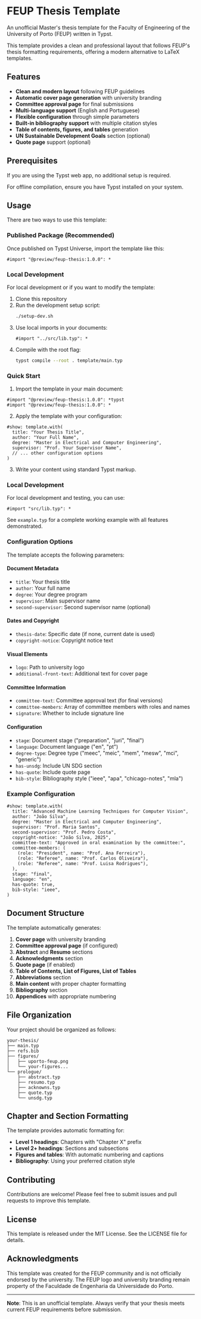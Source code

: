 # FEUP Thesis Template

An unofficial Master's thesis template for the Faculty of Engineering of the University of Porto (FEUP) written in Typst.

This template provides a clean and professional layout that follows FEUP's thesis formatting requirements, offering a modern alternative to LaTeX templates.

## Features

- **Clean and modern layout** following FEUP guidelines
- **Automatic cover page generation** with university branding
- **Committee approval page** for final submissions
- **Multi-language support** (English and Portuguese)
- **Flexible configuration** through simple parameters
- **Built-in bibliography support** with multiple citation styles
- **Table of contents, figures, and tables** generation
- **UN Sustainable Development Goals** section (optional)
- **Quote page** support (optional)

## Prerequisites

If you are using the Typst web app, no additional setup is required.

For offline compilation, ensure you have Typst installed on your system.

## Usage

There are two ways to use this template:

### Published Package (Recommended)

Once published on Typst Universe, import the template like this:

```typst
#import "@preview/feup-thesis:1.0.0": *
```

### Local Development

For local development or if you want to modify the template:

1. Clone this repository
2. Run the development setup script:
   ```bash
   ./setup-dev.sh
   ```
3. Use local imports in your documents:
   ```typst
   #import "../src/lib.typ": *
   ```
4. Compile with the root flag:
   ```bash
   typst compile --root . template/main.typ
   ```

### Quick Start

1. Import the template in your main document:

```typst
#import "@preview/feup-thesis:1.0.0": *typst
#import "@preview/feup-thesis:1.0.0": *
```

2. Apply the template with your configuration:

```typst
#show: template.with(
  title: "Your Thesis Title",
  author: "Your Full Name",
  degree: "Master in Electrical and Computer Engineering",
  supervisor: "Prof. Your Supervisor Name",
  // ... other configuration options
)
```

3. Write your content using standard Typst markup.

### Local Development

For local development and testing, you can use:

```typst
#import "src/lib.typ": *
```

See `example.typ` for a complete working example with all features demonstrated.

### Configuration Options

The template accepts the following parameters:

#### Document Metadata
- `title`: Your thesis title
- `author`: Your full name
- `degree`: Your degree program
- `supervisor`: Main supervisor name
- `second-supervisor`: Second supervisor name (optional)

#### Dates and Copyright
- `thesis-date`: Specific date (if none, current date is used)
- `copyright-notice`: Copyright notice text

#### Visual Elements
- `logo`: Path to university logo
- `additional-front-text`: Additional text for cover page

#### Committee Information
- `committee-text`: Committee approval text (for final versions)
- `committee-members`: Array of committee members with roles and names
- `signature`: Whether to include signature line

#### Configuration
- `stage`: Document stage ("preparation", "juri", "final")
- `language`: Document language ("en", "pt")
- `degree-type`: Degree type ("meec", "meic", "mem", "mesw", "mci", "generic")
- `has-unsdg`: Include UN SDG section
- `has-quote`: Include quote page
- `bib-style`: Bibliography style ("ieee", "apa", "chicago-notes", "mla")

### Example Configuration

```typst
#show: template.with(
  title: "Advanced Machine Learning Techniques for Computer Vision",
  author: "João Silva",
  degree: "Master in Electrical and Computer Engineering",
  supervisor: "Prof. Maria Santos",
  second-supervisor: "Prof. Pedro Costa",
  copyright-notice: "João Silva, 2025",
  committee-text: "Approved in oral examination by the committee:",
  committee-members: (
    (role: "President", name: "Prof. Ana Ferreira"),
    (role: "Referee", name: "Prof. Carlos Oliveira"),
    (role: "Referee", name: "Prof. Luisa Rodrigues"),
  ),
  stage: "final",
  language: "en",
  has-quote: true,
  bib-style: "ieee",
)
```

## Document Structure

The template automatically generates:

1. **Cover page** with university branding
2. **Committee approval page** (if configured)
3. **Abstract** and **Resumo** sections
4. **Acknowledgments** section
5. **Quote page** (if enabled)
6. **Table of Contents, List of Figures, List of Tables**
7. **Abbreviations** section
8. **Main content** with proper chapter formatting
9. **Bibliography** section
10. **Appendices** with appropriate numbering

## File Organization

Your project should be organized as follows:

```
your-thesis/
├── main.typ
├── refs.bib
├── figures/
│   ├── uporto-feup.png
│   └── your-figures...
└── prologue/
    ├── abstract.typ
    ├── resumo.typ
    ├── acknowns.typ
    ├── quote.typ
    └── unsdg.typ
```

## Chapter and Section Formatting

The template provides automatic formatting for:

- **Level 1 headings**: Chapters with "Chapter X" prefix
- **Level 2+ headings**: Sections and subsections
- **Figures and tables**: With automatic numbering and captions
- **Bibliography**: Using your preferred citation style

## Contributing

Contributions are welcome! Please feel free to submit issues and pull requests to improve this template.

## License

This template is released under the MIT License. See the LICENSE file for details.

## Acknowledgments

This template was created for the FEUP community and is not officially endorsed by the university. The FEUP logo and university branding remain property of the Faculdade de Engenharia da Universidade do Porto.

---

**Note**: This is an unofficial template. Always verify that your thesis meets current FEUP requirements before submission.
